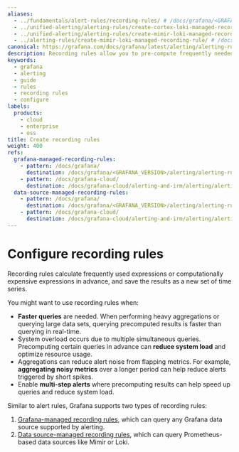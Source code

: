 ```yaml
---
aliases:
  - ../fundamentals/alert-rules/recording-rules/ # /docs/grafana/<GRAFANA_VERSION>/alerting/fundamentals/alert-rules/recording-rules/
  - ../unified-alerting/alerting-rules/create-cortex-loki-managed-recording-rule/ # /docs/grafana/<GRAFANA_VERSION>/alerting/unified-alerting/alerting-rules/create-cortex-loki-managed-recording-rule/
  - ../unified-alerting/alerting-rules/create-mimir-loki-managed-recording-rule/ # /docs/grafana/<GRAFANA_VERSION>/alerting/unified-alerting/alerting-rules/create-mimir-loki-managed-recording-rule/
  - ../alerting-rules/create-mimir-loki-managed-recording-rule/ # /docs/grafana/<GRAFANA_VERSION>/alerting/alerting-rules/create-mimir-loki-managed-recording-rule/
canonical: https://grafana.com/docs/grafana/latest/alerting/alerting-rules/create-recording-rules/
description: Recording rules allow you to pre-compute frequently needed or computationally expensive expressions and save the results as a new set of time series. Querying precomputed results is faster and can reduce system load.
keywords:
  - grafana
  - alerting
  - guide
  - rules
  - recording rules
  - configure
labels:
  products:
    - cloud
    - enterprise
    - oss
title: Create recording rules
weight: 400
refs:
  grafana-managed-recording-rules:
    - pattern: /docs/grafana/
      destination: /docs/grafana/<GRAFANA_VERSION>/alerting/alerting-rules/create-recording-rules/create-grafana-managed-recording-rules/
    - pattern: /docs/grafana-cloud/
      destination: /docs/grafana-cloud/alerting-and-irm/alerting/alerting-rules/create-recording-rules/create-grafana-managed-recording-rules/
  data-source-managed-recording-rules:
    - pattern: /docs/grafana/
      destination: /docs/grafana/<GRAFANA_VERSION>/alerting/alerting-rules/create-recording-rules/create-data-source-managed-recording-rules/
    - pattern: /docs/grafana-cloud/
      destination: /docs/grafana-cloud/alerting-and-irm/alerting/alerting-rules/create-recording-rules/create-data-source-managed-recording-rules/
---
```


# Configure recording rules

Recording rules calculate frequently used expressions or computationally expensive expressions in advance, and save the results as a new set of time series.

You might want to use recording rules when:

- **Faster queries** are needed. When performing heavy aggregations or querying large data sets, querying precomputed results is faster than querying in real-time.
- System overload occurs due to multiple simultaneous queries. Precomputing certain queries in advance can **reduce system load** and optimize resource usage.
- Aggregations can reduce alert noise from flapping metrics. For example, **aggregating noisy metrics** over a longer period can help reduce alerts triggered by short spikes.
- Enable **multi-step alerts** where precomputing results can help speed up queries and reduce system load.

Similar to alert rules, Grafana supports two types of recording rules:

1. [Grafana-managed recording rules](ref:grafana-managed-recording-rules), which can query any Grafana data source supported by alerting.
2. [Data source-managed recording rules](ref:data-source-managed-recording-rules), which can query Prometheus-based data sources like Mimir or Loki.

